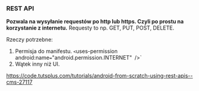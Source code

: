 ### REST API
**Pozwala na wysyłanie requestów po http lub https. Czyli po prostu na korzystanie z internetu.**
Requesty to np. GET, PUT, POST, DELETE.


Rzeczy potrzebne:

1) Permisja do manifestu.
``<``uses-permission` `android:name``=``"android.permission.INTERNET"` `/>`
2) Wątek inny niż UI.




https://code.tutsplus.com/tutorials/android-from-scratch-using-rest-apis--cms-27117